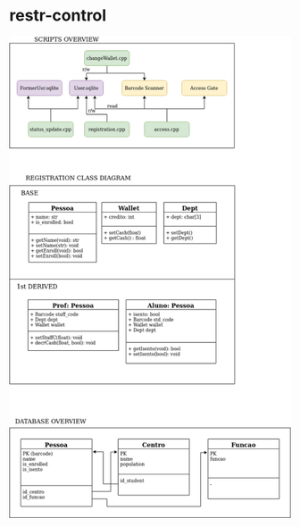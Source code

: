 # restr-control

![alt text](https://github.com/giuliacomgiu/restr-control/blob/master/scrpits-flowchart.png)
